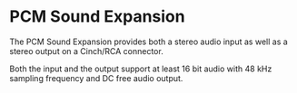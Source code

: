 # PCM Sound Expansion

The PCM Sound Expansion provides both a stereo audio input as well as a stereo output on a Cinch/RCA connector.

Both the input and the output support at least 16 bit audio with 48 kHz sampling frequency and DC free audio output.
